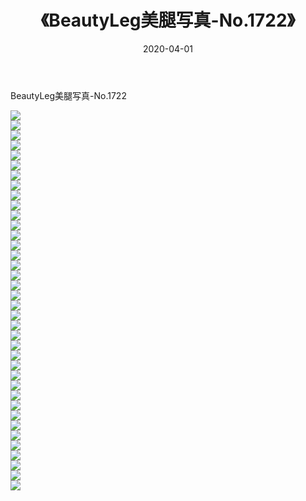 ﻿---
layout: post
title:  《BeautyLeg美腿写真-No.1722》
date:   2020-04-01
img: http://img.660000.xyz/Sharelink/网络美图/2020/BeautyLeg美腿写真-No.1722/000.jpg
categories: [美女, 清纯, 唯美]
---

BeautyLeg美腿写真-No.1722

  ![](http://img.660000.xyz/Sharelink/网络美图/2020/BeautyLeg美腿写真-No.1722/001.jpg) <br> ![](http://img.660000.xyz/Sharelink/网络美图/2020/BeautyLeg美腿写真-No.1722/002.jpg) <br> ![](http://img.660000.xyz/Sharelink/网络美图/2020/BeautyLeg美腿写真-No.1722/003.jpg) <br> ![](http://img.660000.xyz/Sharelink/网络美图/2020/BeautyLeg美腿写真-No.1722/004.jpg) <br> ![](http://img.660000.xyz/Sharelink/网络美图/2020/BeautyLeg美腿写真-No.1722/005.jpg) <br> ![](http://img.660000.xyz/Sharelink/网络美图/2020/BeautyLeg美腿写真-No.1722/006.jpg) <br> ![](http://img.660000.xyz/Sharelink/网络美图/2020/BeautyLeg美腿写真-No.1722/007.jpg) <br> ![](http://img.660000.xyz/Sharelink/网络美图/2020/BeautyLeg美腿写真-No.1722/008.jpg) <br> ![](http://img.660000.xyz/Sharelink/网络美图/2020/BeautyLeg美腿写真-No.1722/009.jpg) <br> ![](http://img.660000.xyz/Sharelink/网络美图/2020/BeautyLeg美腿写真-No.1722/010.jpg) <br> ![](http://img.660000.xyz/Sharelink/网络美图/2020/BeautyLeg美腿写真-No.1722/011.jpg) <br> ![](http://img.660000.xyz/Sharelink/网络美图/2020/BeautyLeg美腿写真-No.1722/012.jpg) <br> ![](http://img.660000.xyz/Sharelink/网络美图/2020/BeautyLeg美腿写真-No.1722/013.jpg) <br> ![](http://img.660000.xyz/Sharelink/网络美图/2020/BeautyLeg美腿写真-No.1722/014.jpg) <br> ![](http://img.660000.xyz/Sharelink/网络美图/2020/BeautyLeg美腿写真-No.1722/015.jpg) <br> ![](http://img.660000.xyz/Sharelink/网络美图/2020/BeautyLeg美腿写真-No.1722/016.jpg) <br> ![](http://img.660000.xyz/Sharelink/网络美图/2020/BeautyLeg美腿写真-No.1722/017.jpg) <br> ![](http://img.660000.xyz/Sharelink/网络美图/2020/BeautyLeg美腿写真-No.1722/018.jpg) <br> ![](http://img.660000.xyz/Sharelink/网络美图/2020/BeautyLeg美腿写真-No.1722/019.jpg) <br> ![](http://img.660000.xyz/Sharelink/网络美图/2020/BeautyLeg美腿写真-No.1722/020.jpg) <br> ![](http://img.660000.xyz/Sharelink/网络美图/2020/BeautyLeg美腿写真-No.1722/021.jpg) <br> ![](http://img.660000.xyz/Sharelink/网络美图/2020/BeautyLeg美腿写真-No.1722/022.jpg) <br> ![](http://img.660000.xyz/Sharelink/网络美图/2020/BeautyLeg美腿写真-No.1722/023.jpg) <br> ![](http://img.660000.xyz/Sharelink/网络美图/2020/BeautyLeg美腿写真-No.1722/024.jpg) <br> ![](http://img.660000.xyz/Sharelink/网络美图/2020/BeautyLeg美腿写真-No.1722/025.jpg) <br> ![](http://img.660000.xyz/Sharelink/网络美图/2020/BeautyLeg美腿写真-No.1722/026.jpg) <br> ![](http://img.660000.xyz/Sharelink/网络美图/2020/BeautyLeg美腿写真-No.1722/027.jpg) <br> ![](http://img.660000.xyz/Sharelink/网络美图/2020/BeautyLeg美腿写真-No.1722/028.jpg) <br> ![](http://img.660000.xyz/Sharelink/网络美图/2020/BeautyLeg美腿写真-No.1722/029.jpg) <br> ![](http://img.660000.xyz/Sharelink/网络美图/2020/BeautyLeg美腿写真-No.1722/030.jpg) <br> ![](http://img.660000.xyz/Sharelink/网络美图/2020/BeautyLeg美腿写真-No.1722/031.jpg) <br> ![](http://img.660000.xyz/Sharelink/网络美图/2020/BeautyLeg美腿写真-No.1722/032.jpg) <br> ![](http://img.660000.xyz/Sharelink/网络美图/2020/BeautyLeg美腿写真-No.1722/033.jpg) <br> ![](http://img.660000.xyz/Sharelink/网络美图/2020/BeautyLeg美腿写真-No.1722/034.jpg) <br> ![](http://img.660000.xyz/Sharelink/网络美图/2020/BeautyLeg美腿写真-No.1722/035.jpg) <br> ![](http://img.660000.xyz/Sharelink/网络美图/2020/BeautyLeg美腿写真-No.1722/036.jpg) <br> ![](http://img.660000.xyz/Sharelink/网络美图/2020/BeautyLeg美腿写真-No.1722/037.jpg) <br> ![](http://img.660000.xyz/Sharelink/网络美图/2020/BeautyLeg美腿写真-No.1722/038.jpg) <br>